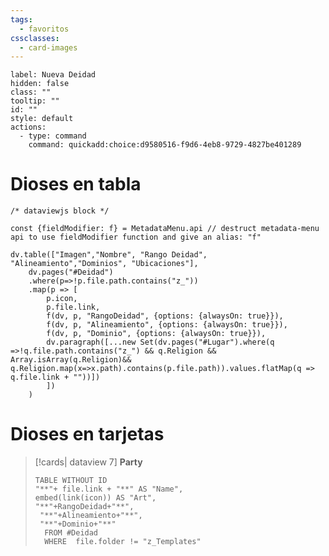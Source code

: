 ```yaml
---
tags:
  - favoritos
cssclasses:
  - card-images
---
```


```meta-bind-button
label: Nueva Deidad
hidden: false
class: ""
tooltip: ""
id: ""
style: default
actions:
  - type: command
    command: quickadd:choice:d9580516-f9d6-4eb8-9729-4827be401289

```


# Dioses en tabla
```dataviewjs
/* dataviewjs block */

const {fieldModifier: f} = MetadataMenu.api // destruct metadata-menu api to use fieldModifier function and give an alias: "f"

dv.table(["Imagen","Nombre", "Rango Deidad", "Alineamiento","Dominios", "Ubicaciones"],
    dv.pages("#Deidad")
    .where(p=>!p.file.path.contains("z_"))
    .map(p => [
		p.icon,
        p.file.link,
        f(dv, p, "RangoDeidad", {options: {alwaysOn: true}}),
        f(dv, p, "Alineamiento", {options: {alwaysOn: true}}),
		f(dv, p, "Dominio", {options: {alwaysOn: true}}),
        dv.paragraph([...new Set(dv.pages("#Lugar").where(q =>!q.file.path.contains("z_") && q.Religion && Array.isArray(q.Religion)&& q.Religion.map(x=>x.path).contains(p.file.path)).values.flatMap(q => q.file.link + ""))])
        ])
    )

```

# Dioses en tarjetas
> [!cards| dataview 7] **Party**
>```dataview
> TABLE WITHOUT ID
> "**"+ file.link + "**" AS "Name",
> embed(link(icon)) AS "Art",
> "**"+RangoDeidad+"**",
>  "**"+Alineamiento+"**",
>  "**"+Dominio+"**"
>	FROM #Deidad
>	WHERE  file.folder != "z_Templates"
> ```
